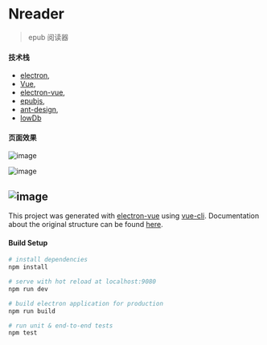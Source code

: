 # Nreader

> epub 阅读器

#### 技术栈
* [electron](https://github.com/electron/electron),
* [Vue](https://github.com/vuejs/vue),
* [electron-vue](https://github.com/SimulatedGREG/electron-vue),
* [epubjs](https://github.com/futurepress/epub.js),
* [ant-design](https://github.com/vueComponent/ant-design-vue),
* [lowDb](https://github.com/typicode/lowdb)


#### 页面效果
![image](https://github.com/poison0/Nreader/blob/master/showPic/2020-08-22%20193855.jpg)

![image](https://github.com/poison0/Nreader/blob/master/showPic/2020-08-22%20194017.jpg)

![image](https://github.com/poison0/Nreader/blob/master/showPic/2020-08-22%20194038.jpg)
---

This project was generated with [electron-vue](https://github.com/SimulatedGREG/electron-vue) using [vue-cli](https://github.com/vuejs/vue-cli). Documentation about the original structure can be found [here](https://simulatedgreg.gitbooks.io/electron-vue/content/index.html).

#### Build Setup

``` bash
# install dependencies
npm install

# serve with hot reload at localhost:9080
npm run dev

# build electron application for production
npm run build

# run unit & end-to-end tests
npm test

```
